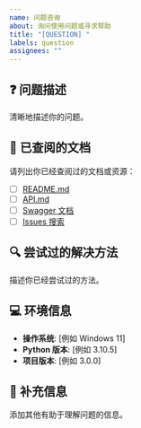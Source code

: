 ```yaml
---
name: 问题咨询
about: 询问使用问题或寻求帮助
title: "[QUESTION] "
labels: question
assignees: ""
---
```


## ❓ 问题描述

清晰地描述你的问题。

## 📖 已查阅的文档

请列出你已经查阅过的文档或资源：

- [ ] [README.md](https://github.com/你的用户名/TSC-Print-Middleware/blob/main/README.md)
- [ ] [API.md](https://github.com/你的用户名/TSC-Print-Middleware/blob/main/API.md)
- [ ] [Swagger 文档](http://localhost:8000/docs)
- [ ] [Issues 搜索](https://github.com/你的用户名/TSC-Print-Middleware/issues)

## 🔍 尝试过的解决方法

描述你已经尝试过的方法。

## 💻 环境信息

- **操作系统**: [例如 Windows 11]
- **Python 版本**: [例如 3.10.5]
- **项目版本**: [例如 3.0.0]

## 📝 补充信息

添加其他有助于理解问题的信息。

